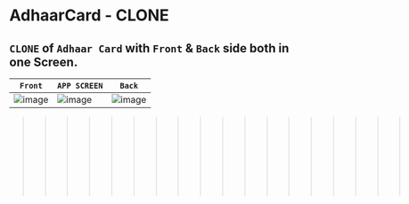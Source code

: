 # AdhaarCard - CLONE
## `CLONE` of `Adhaar Card` with `Front` & `Back` side both in one Screen.
|`Front`|`APP SCREEN`|`Back`|
|---|---|---|
|![image](https://user-images.githubusercontent.com/56549294/84591427-e0808f00-ae5b-11ea-9b16-d00ebfd9c6b9.png)|![image](https://user-images.githubusercontent.com/56549294/84591344-2a1caa00-ae5b-11ea-87fe-f592d231daa1.png)|![image](https://user-images.githubusercontent.com/56549294/84591471-54bb3280-ae5c-11ea-92aa-4b014a539709.png)|
>>>>>>>>>>>>>>>>>>>>>> `Made With`
>>>>>>>>>>>>>>>>>>>>>>>>❤️
